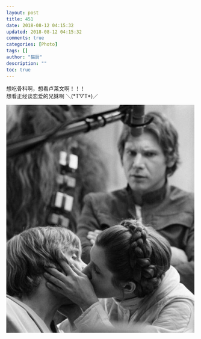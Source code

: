 ```yaml
---
layout: post
title: 451
date: 2018-08-12 04:15:32
updated: 2018-08-12 04:15:32
comments: true
categories: [Photo]
tags: []
author: "猫厨"
description: ""
toc: true
---
```


<p>想吃骨科啊，想看卢莱文啊！！！<br />想看正经谈恋爱的兄妹啊 ＼(*T▽T*)／ <br /></p>

![](https://raw.githubusercontent.com/alicewish/meowchain247/master/img_cVZNdzJtQk9JV2QzNFNURlFkdVFwQStTSFpPQ2Z0WTZXUW4xUUNad3RNZkQ2cmtUY3lCYXJRPT0.jpg)